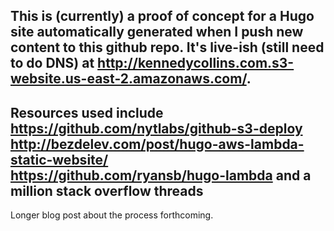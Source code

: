 This is (currently) a proof of concept for a Hugo site automatically generated when I push new content to this github repo.
It's live-ish (still need to do DNS) at http://kennedycollins.com.s3-website.us-east-2.amazonaws.com/.
---
Resources used include
https://github.com/nytlabs/github-s3-deploy
http://bezdelev.com/post/hugo-aws-lambda-static-website/
https://github.com/ryansb/hugo-lambda
and a million stack overflow threads
---
Longer blog post about the process forthcoming.
